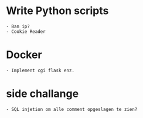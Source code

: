 # Write Python scripts
    - Ban ip?
    - Cookie Reader
    
# Docker
    - Implement cgi flask enz.

# side challange 
    - SQL injetion om alle comment opgeslagen te zien?